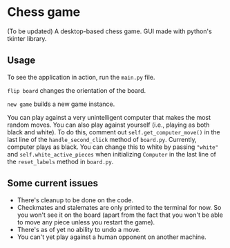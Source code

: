 # Chess game

(To be updated)
A desktop-based chess game. GUI made with python's tkinter library. 

## Usage

To see the application in action, run the `main.py` file.

`flip board` changes the orientation of the board.

`new game` builds a new game instance.

You can play against a very unintelligent computer that makes the most random moves. You can also play against yourself (i.e., playing as both black and white). To do this, comment out `self.get_computer_move()` in the last line of the `handle_second_click` method of `board.py`. Currently, computer plays as black. You can change this to white by passing `"white"` and `self.white_active_pieces` when initializing `Computer` in the last line of the `reset_labels` method in `board.py`.

## Some current issues
- There's cleanup to be done on the code.
- Checkmates and stalemates are only printed to the terminal for now. So you won't see it on the board (apart from the fact that you won't be able to move any piece unless you restart the game).
- There's as of yet no ability to undo a move.
- You can't yet play against a human opponent on another machine.
